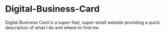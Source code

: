# Digital-Business-Card
Digital Business Card is a super-fast, super-small website providing a quick description of what I do and where to find me.

